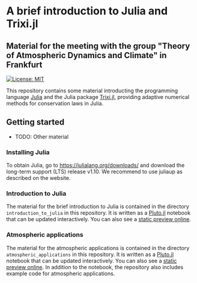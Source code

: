 # A brief introduction to Julia and Trixi.jl

## Material for the meeting with the group "Theory of Atmospheric Dynamics and Climate" in Frankfurt

[![License: MIT](https://img.shields.io/badge/License-MIT-success.svg)](https://opensource.org/licenses/MIT)

This repository contains some material introducting the programming language
[Julia](https://julialang.org) and the Julia package
[Trixi.jl](https://github.com/trixi-framework/Trixi.jl), providing adaptive
numerical methods for conservation laws in Julia.


## Getting started

- TODO: Other material

### Installing Julia

To obtain Julia, go to https://julialang.org/downloads/ and download the 
long-term support (LTS) release v1.10. We recommend to use juliaup as
described on the website.

### Introduction to Julia

The material for the brief introduction to Julia is contained in the directory
`introduction_to_julia` in this repository. It is written as a
[Pluto.jl](https://github.com/fonsp/Pluto.jl) notebook that can be updated
interactively. You can also see a 
[static preview online](https://trixi-framework.github.io/talk-2025-Julia_and_Trixi_in_Frankfurt/Introduction_to_Julia.html).

### Atmospheric applications

The material for the atmospheric applications is contained in the directory
`atmospheric_applications` in this repository. It is written as a
[Pluto.jl](https://github.com/fonsp/Pluto.jl) notebook that can be updated
interactively. You can also see a 
[static preview online](https://trixi-framework.github.io/talk-2025-Julia_and_Trixi_in_Frankfurt/atmospheric_applications.html). 
In addition to the notebook, the repository also includes example code for atmospheric applications.